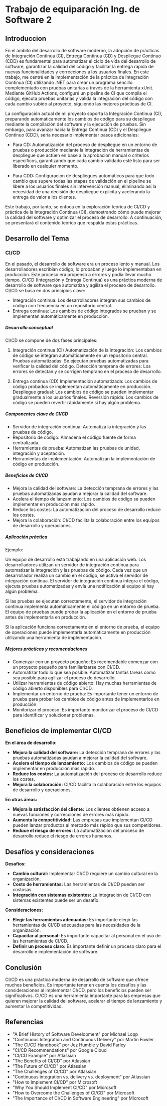 # Trabajo de equiparación Ing. de Software 2
## Introduccion
En el ámbito del desarrollo de software moderno, la adopción de prácticas de Integración Continua (CI), Entrega Continua (CD) y Despliegue Continuo (CDD) es fundamental para automatizar el ciclo de vida del desarrollo de software, garantizar la calidad del código y facilitar la entrega rápida de nuevas funcionalidades y correcciones a los usuarios finales. En este trabajo, me centré en la implementación de la práctica de Integración Continua (CI) utilizando .NET para crear un programa sencillo complementado con pruebas unitarias a través de la herramienta xUnit. Mediante GitHub Actions, configuré un pipeline de CI que compila el código, ejecuta pruebas unitarias y valida la integración del código con cada cambio subido al proyecto, siguiendo las mejores prácticas de CI.

La configuración actual de mi proyecto soporta la Integración Continua (CI), preparando automáticamente los cambios de código para su despliegue mediante la compilación del software y la ejecución de pruebas. Sin embargo, para avanzar hacia la Entrega Continua (CD) y el Despliegue Continuo (CDD), sería necesario implementar pasos adicionales:

- Para CD: Automatización del proceso de despliegue en un entorno de pruebas o producción mediante la integración de herramientas de despliegue que actúen en base a la aprobación manual o criterios específicos, garantizando que cada cambio validado esté listo para ser liberado en cualquier momento.

- Para CDD: Configuración de despliegues automáticos para que todo cambio que supere todas las etapas de validación en el pipeline se libere a los usuarios finales sin intervención manual, eliminando así la necesidad de una decisión de despliegue explícita y acelerando la entrega de valor a los clientes.

Este trabajo, por tanto, se enfoca en la exploración teórica de CI/CD y práctica de la Integración Continua (CI), demostrando cómo puede mejorar la calidad del software y optimizar el proceso de desarrollo. A continuación, se presentará el contenido teórico que respalda estas prácticas.
## Desarrollo del Tema
### CI/CD
En el pasado, el desarrollo de software era un proceso lento y manual. Los desarrolladores escribían código, lo probaban y luego lo implementaban en producción. Este proceso era propenso a errores y podía llevar mucho tiempo.
CI/CD (Integración y Entrega Continua) es una práctica moderna de desarrollo de software que automatiza y agiliza el proceso de desarrollo. CI/CD se basa en dos principios clave:
- Integración continua: Los desarrolladores integran sus cambios de código con frecuencia en un repositorio central.
- Entrega continua: Los cambios de código integrados se prueban y se implementan automáticamente en producción.

##### Desarrollo conceptual
CI/CD se compone de dos fases principales:

1. Integración continua (CI)
Automatización de la integración: Los cambios de código se integran automáticamente en un repositorio central.
Pruebas automatizadas: Se ejecutan pruebas automatizadas para verificar la calidad del código.
Detección temprana de errores: Los errores se detectan y se corrigen temprano en el proceso de desarrollo.

2. Entrega continua (CD)
Implementación automatizada: Los cambios de código probados se implementan automáticamente en producción.
Despliegue gradual: Los cambios de código se pueden implementar gradualmente a los usuarios finales.
Reversión rápida: Los cambios de código se pueden revertir rápidamente si hay algún problema.

##### Componentes clave de CI/CD
  * Servidor de integración continua: Automatiza la integración y las pruebas de código.
  * Repositorio de código: Almacena el código fuente de forma centralizada.
  * Herramientas de prueba: Automatizan las pruebas de unidad, integración y aceptación.
  * Herramientas de implementación: Automatizan la implementación de código en producción.

##### Beneficios de CI/CD
  * Mejora la calidad del software: La detección temprana de errores y las pruebas automatizadas ayudan a mejorar la calidad del software.
  * Acelera el tiempo de lanzamiento: Los cambios de código se pueden implementar en producción más rápido.
  * Reduce los costes: La automatización del proceso de desarrollo reduce los costes.
  * Mejora la colaboración: CI/CD facilita la colaboración entre los equipos de desarrollo y operaciones.

##### Aplicación práctica

Ejemplo:

Un equipo de desarrollo está trabajando en una aplicación web. Los desarrolladores utilizan un servidor de integración continua para automatizar la integración y las pruebas de código. Cada vez que un desarrollador realiza un cambio en el código, se activa el servidor de integración continua. El servidor de integración continua integra el código, ejecuta pruebas automatizadas y envía una notificación al equipo si hay algún problema.

Si las pruebas se ejecutan correctamente, el servidor de integración continua implementa automáticamente el código en un entorno de prueba. El equipo de pruebas puede probar la aplicación en el entorno de prueba antes de implementarla en producción.

Si la aplicación funciona correctamente en el entorno de prueba, el equipo de operaciones puede implementarla automáticamente en producción utilizando una herramienta de implementación.

##### Mejores prácticas y recomendaciones
* Comenzar con un proyecto pequeño: Es recomendable comenzar con un proyecto pequeño para familiarizarse con CI/CD.
* Automatizar todo lo que sea posible: Automatizar tantas tareas como sea posible para agilizar el proceso de desarrollo.
* Utilizar herramientas de código abierto: Hay muchas herramientas de código abierto disponibles para CI/CD.
* Implementar un entorno de prueba: Es importante tener un entorno de prueba para probar los cambios de código antes de implementarlos en producción.
* Monitorizar el proceso: Es importante monitorizar el proceso de CI/CD para identificar y solucionar problemas.

## Beneficios de implementar CI/CD
**En el área de desarrollo:**
* **Mejora la calidad del software:** La detección temprana de errores y las pruebas automatizadas ayudan a mejorar la calidad del software.
* **Acelera el tiempo de lanzamiento:** Los cambios de código se pueden implementar en producción más rápido.
* **Reduce los costes:** La automatización del proceso de desarrollo reduce los costes.
* **Mejora la colaboración:** CI/CD facilita la colaboración entre los equipos de desarrollo y operaciones.

**En otras áreas:**
* **Mejora la satisfacción del cliente:** Los clientes obtienen acceso a nuevas funciones y correcciones de errores más rápido.
* **Aumenta la competitividad:** Las empresas que implementan CI/CD pueden lanzar productos al mercado más rápido que sus competidores.
* **Reduce el riesgo de errores:** La automatización del proceso de desarrollo reduce el riesgo de errores humanos.

## Desafíos y consideraciones
**Desafíos:**

* **Cambio cultural:** Implementar CI/CD requiere un cambio cultural en la organización.
* **Costo de herramientas:** Las herramientas de CI/CD pueden ser costosas.
* **Integración con sistemas existentes:** La integración de CI/CD con sistemas existentes puede ser un desafío.

**Consideraciones:**

* **Elegir las herramientas adecuadas:** Es importante elegir las herramientas de CI/CD adecuadas para las necesidades de la organización.
* **Capacitar al personal:** Es importante capacitar al personal en el uso de las herramientas de CI/CD.
* **Definir un proceso claro:** Es importante definir un proceso claro para el desarrollo e implementación de software.

## Conclusión

CI/CD es una práctica moderna de desarrollo de software que ofrece muchos beneficios. Es importante tener en cuenta los desafíos y las consideraciones al implementar CI/CD, pero los beneficios pueden ser significativos. CI/CD es una herramienta importante para las empresas que quieren mejorar la calidad del software, acelerar el tiempo de lanzamiento y aumentar la competitividad.

## Referencias

* "A Brief History of Software Development" por Michael Lopp
* "Continuous Integration and Continuous Delivery" por Martin Fowler
* "The CI/CD Handbook" por Jez Humble y David Farley
* "CI/CD Recommendations" por Google Cloud
* "CI/CD Example" por Atlassian
* "The Benefits of CI/CD" por Atlassian
* "The Future of CI/CD" por Atlassian
* "The Challenges of CI/CD" por Atlassian
* "Continuous integration vs. delivery vs. deployment" por Atlassian
* "How to Implement CI/CD" por Microsoft
* "Why You Should Implement CI/CD" por Microsoft
* "How to Overcome the Challenges of CI/CD" por Microsoft
* "The Importance of CI/CD in Software Engineering" por Microsoft






